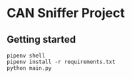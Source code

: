 # CAN Sniffer Project

## Getting started


```shell
pipenv shell
pipenv install -r requirements.txt
python main.py
```